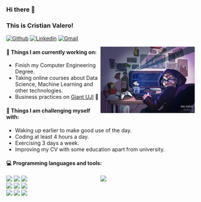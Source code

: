 ### Hi there 👋 
### This is Cristian Valero!

[![Github](https://img.shields.io/badge/-Github-000?style=flat&logo=Github&logoColor=white)](https://github.com/CristianValero)
[![Linkedin](https://img.shields.io/badge/-LinkedIn-blue?style=flat&logo=Linkedin&logoColor=white)](https://www.linkedin.com/in/cristian-valero-abundio-776646207/)
[![Gmail](https://img.shields.io/badge/-Gmail-c14438?style=flat&logo=Gmail&logoColor=white)](mailto:pauitopauito03@gmail.com)

<!--Welcome to my Github page! I am Cristian and I am currently finishing my Computer Engineering degree at the university of Girona!  -->

<img align="right" alt="img" src="https://github.com/FernandoRoldan93/FernandoRoldan93/blob/master/cover_image.jpg" width="50%" height="auto" />


#### 🌱 Things I am currently working on: 
- Finish my Computer Engineering Degree.
- Taking online courses about Data Science, Machine Learning and other technologies.
- Business practices on [Giant UJI](http://giant.uji.es/) 🚀

#### :muscle: Things I am challenging myself with:
- Waking up earlier to make good use of the day.
- Coding at least 4 hours a day.
- Exercising 3 days a week.
- Improving my CV with some education apart from university.

#### :computer: Programming languages and tools: 
<p>
	<img width="50%" align="right" src="https://github-readme-stats.vercel.app/api?username=CristianValero&show_icons=true&hide_border=true" />

<code><img width="10%" src="https://www.vectorlogo.zone/logos/java/java-ar21.svg"></code>
<code><img width="10%" src="https://www.vectorlogo.zone/logos/python/python-ar21.svg"></code>
<code><img width="8%" src="https://www.vectorlogo.zone/logos/arduino/arduino-ar21.svg"></code>
<br />
<code><img width="10%" src="https://www.vectorlogo.zone/logos/pocoo_flask/pocoo_flask-ar21.svg"></code>
<code><img width="10%" src="https://www.vectorlogo.zone/logos/mysql/mysql-ar21.svg"></code>
<code><img width="10%" src="https://www.vectorlogo.zone/logos/mongodb/mongodb-ar21.svg"></code>
<br />
<code><img width="10%" src="https://www.vectorlogo.zone/logos/android/android-ar21.svg"></code>
<code><img width="10%" src="https://www.vectorlogo.zone/logos/linux/linux-ar21.svg"></code>
<code><img width="10%" src="https://www.vectorlogo.zone/logos/git-scm/git-scm-ar21.svg"></code>
</p>
